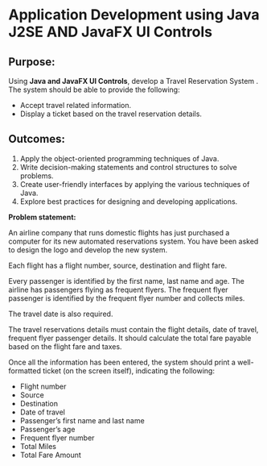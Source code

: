 # Application Development using Java J2SE AND JavaFX UI Controls

## **Purpose:**

Using **Java and JavaFX UI Controls**, develop a Travel Reservation System .
The system should be able to provide the following:
- Accept travel related information.
- Display a ticket based on the travel reservation details.

## **Outcomes:**
1. Apply the object-oriented programming techniques of Java.
2. Write decision-making statements and control structures to solve problems.
3. Create user-friendly interfaces by applying the various techniques of Java.
4. Explore best practices for designing and developing applications.


**Problem statement:**

An airline company that runs domestic flights has just purchased a computer for its new automated reservations system. You have been asked to design the logo and develop the new system.

Each flight has a flight number, source, destination and flight fare.

Every passenger is identified by the first name, last name and age.
The airline has passengers flying as frequent flyers. The frequent flyer passenger is identified by the frequent flyer number and collects miles.

The travel date is also required.

The travel reservations details must contain the flight details, date of travel, frequent flyer passenger details.
It should calculate the total fare payable based on the flight fare and taxes.

Once all the information has been entered, the system should print a well-formatted ticket (on the screen itself), indicating the following:

- Flight number
- Source
- Destination
- Date of travel
- Passenger’s first name and last name
- Passenger’s age
- Frequent flyer number
- Total Miles
- Total Fare Amount
